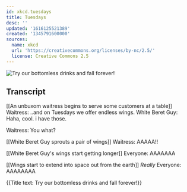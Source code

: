 ```yaml
---
id: xkcd.tuesdays
title: Tuesdays
desc: ''
updated: '1616125521389'
created: '1345791600000'
sources:
  name: xkcd
  url: 'https://creativecommons.org/licenses/by-nc/2.5/'
  license: Creative Commons 2.5
---
```

![Try our bottomless drinks and fall forever!](https://imgs.xkcd.com/comics/tuesdays.png)

## Transcript
[[An unbuxom waitress begins to serve some customers at a table]]
Waitress: ..and on Tuesdays we offer endless wings.
White Beret Guy: Haha, cool.  i have those.

Waitress: You what?

[[White Beret Guy sprouts a pair of wings]]
Waitress: AAAAA!!

[[White Beret Guy's wings start getting longer]]
Everyone: AAAAAAA

[[Wings start to extend into space out from the earth]]
*Really* Everyone: AAAAAAAA

{{Title text: Try our bottomless drinks and fall forever!}}
